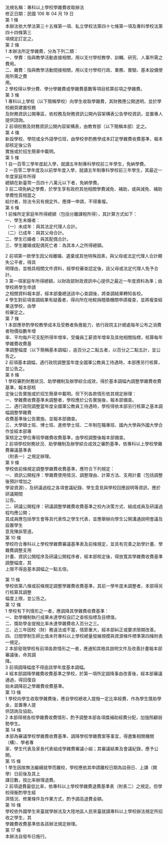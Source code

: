 法規名稱：專科以上學校學雜費收取辦法  
修正日期：民國 106 年 04 月 19 日  
第 1 條  
本辦法依大學法第三十五條第一項、私立學校法第四十七條第一項及專科學校法第四十四條第三  
項規定訂定之。  
第 2 條  
1 本辦法所定學雜費，分為下列二類：  
一、學費：指與教學活動直接相關，用以支付學校教學、訓輔、研究、人事所需之費用。  
二、雜費：指與教學活動間接相關，用以支付學校行政、業務、實驗、基本設備使用所需之費  
用。  
2 學校得以學分費、學分學雜費或學雜費基數等項目核算前項之學雜費。  
第 3 條  
1 專科以上學校（以下簡稱學校）向學生收取學雜費，其財務應公開透明，並於學校網頁建置校務  
及財務資訊公開專區，依校務及財務資訊公開內容架構表公告學校資訊，並置專人提供諮詢。  
2 前項校務及財務資訊公開內容架構表，由教育部（以下簡稱本部）定之。  
第 4 條  
新設學校、學院或全外語學位班，由學校參酌教學成本訂定學雜費收費基準，報本部核定後公告  
實施或於招生簡章中載明。  
第 5 條  
1 自一百零三學年度起入學，就讀五年制專科學校前三年學生，免納學費。  
2 一百零二學年度及以前學年度入學，就讀五年制專科學校前三年學生，其最近一年度家庭年所得  
總額在新臺幣一百四十八萬元以下者，免納學費。  
3 前二項免納之學費，於學生享有政府其他相關學費減免、補助，或與減免、補助學費性質相當之  
給付者，除法令另有規定外，應擇一申請，不得重複。  
第 6 條  
1 前條所定家庭年所得總額（包括分離課稅所得），其計算方式如下：  
一、學生未婚者：  
（一）未成年：與其法定代理人合計。  
（二）已成年：與其父母合計。  
二、學生已婚者：與其配偶合計。  
三、學生離婚或配偶死亡者：為其本人之所得總額。  


2 前項第一款學生因父母離婚、遺棄或其他特殊因素，與父母或法定代理人合計顯失公平者，得具  
明理由，並檢具相關文件資料，經學校審查認定後，該父母或法定代理人免予合計。  
3 第一項家庭年所得總額，以財政部財政資訊中心提供之最近一年度資料為準；由學校將學生申請  
之相關資料報本部，經本部彙總送該中心查調後，將查調結果轉知各校。  
4 學生對前項查調結果有疑義者，得向所在地稅捐稽徵機關申請複查，並將複查結果送學校，由學  
校審定之。  
第 7 條  
1 本部應參酌學校教學成本及受教者負擔能力，依行政院主計總處每年公布之消費者物價指數年增  
率、平均每戶可支配所得年增率，受僱員工薪資年增率及其他相關指標，核算每年學雜費收費基  
準調整幅度（以下簡稱基本調幅），逾百分之二點五者，以百分之二點五計，並公告之。  
2 前項基本調幅，遇行政院調整當年度全國軍公教員工待遇時，本部應另行核算，並公告之。  
第 8 條  
1 學校審酌財務狀況、助學機制及辦學綜合成效，得於基本調幅內調整學雜費收費基準，報本部核  
定後公告實施或於招生簡章中載明。但下列各款情形依其規定辦理：  
一、學雜費收費基準未調整者，學校應於公告實施後，報本部備查。  
二、遇行政院調整當年度全國軍公教員工待遇時，學校得依本部另行核算之基本調幅調整學雜費  
收費基準後公告實施，並報本部備查。  
三、大學碩士班、博士班、進修學士班、二年制在職專班、國內大學與外國大學合作並經本部專  
案核定之學位專班學雜費收費基準，由學校調整後報本部備查。  
2 前項學校財務狀況、助學機制及辦學綜合成效之審酌基準，依專科以上學校學雜費審議基準表  
（附表一）之規定辦理。  
第 9 條  
學校依前條規定調整學雜費收費基準，應符合下列規定：  
一、資訊公開程序：學雜費使用情況、調整理由、計算方法、支用計畫（包括調整後預計增加之  
學習資源），及研議過程之各項會議紀錄、學生意見與學校回應說明等資訊，應於研議期間  
公告。  
二、研議公開程序：研議調整學雜費收費基準之校內決策方式、組成成員及研議過程均應公開；  
其成員應包括學生會等具代表性之學生代表，並應舉辦向學生公開溝通說明會議及設置學生  
意見陳訴管道。  
第 10 條  
學校符合專科以上學校學雜費審議基準表及前條規定，並具有完善之助學計畫、學雜費調整支用  
計畫、資訊公開程序及研議公開程序者，經本部核定後，得放寬其學雜費收費基準調整幅度，其  
上限不得逾基本調幅之一點五倍。  


第 11 條  
學校依第八條或前條規定調整學雜費收費基準，其前一學年度未調整者，本部得另行核算其調整  
幅度上限，並公告之。  
第 12 條  
1 學校有下列情形之一者，應調降其學雜費收費基準：  
一、助學機制執行成果未達學校自訂之查核指標及目標值。  
二、獎助學金提撥比率未達學雜費收入百分之三。  
三、近三年因校（財）務違法或不當，情節重大，經本部糾正或要求限期改善。  
四、日間學制生師比值未符專科以上學校總量發展規模與資源條件標準第四條附表一規定。  
2 本部發現學校有前項各款情形之一者，應通知其檢具說明文件及改善計畫報本部審議後，命其調  
降。  
3 前項調降幅度不得逾該學年度基本調幅。  
4 經本部調降學雜費收費基準之學校，於第一項所定調降事由改善後，經本部審議通過，得回復自  
始未調降前之學雜費收費基準。  
第 13 條  
1 學校向學生收取學雜費後，應自學校總收入提撥一定比率經費，作為學生獎助學金，並置專人提  
供諮詢及協助。  
2 本部得視各校學雜費收費情形，酌予調整本部各項獎補助經費分配，加強照顧弱勢學生。  
第 14 條  
本部為審議學校學雜費收費基準、調降學校學雜費案等事宜，得邀集相關機關（構）、學者專  
家、學生代表及家長代表組成學雜費審議小組；其審議結果及會議紀錄，應予公開。  
第 15 條  
1 學生因故無法繼續就學而離校，學校應依其申請離校日期為註冊日、上課（開學）日前後及其上  
課日數，按比率辦理退費。  
2 前項退費最低比率，依專科以上學校學雜費退費基準表（附表二）之規定。但學校得衡酌學生經  
濟情況、修業條件及作業方式，酌予調高退費金額。  
第 16 條  
學校依外國學生來臺就學辦法及大陸地區人民來臺就讀專科以上學校辦法規定所招收之學生，其  
學雜費收費基準依各該辦法規定辦理。  
第 17 條  
本辦法自發布日施行。  


